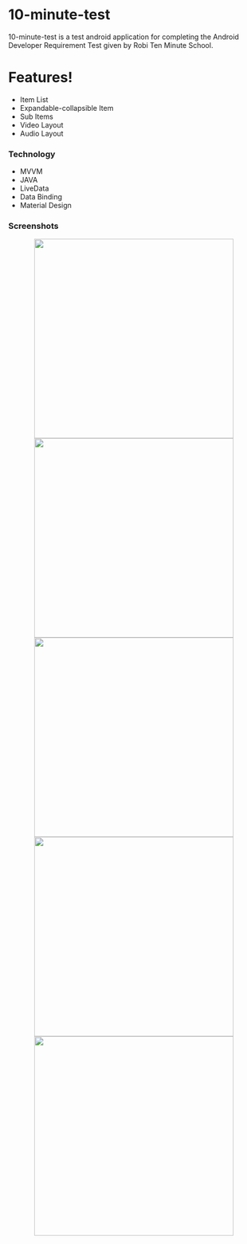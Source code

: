 # 10-minute-test
10-minute-test is a test android application for completing the Android Developer Requirement Test given by Robi Ten Minute School.  
 
# Features!

  - Item List
  - Expandable-collapsible Item
  - Sub Items
  - Video Layout
  - Audio Layout
 
### Technology

* MVVM
*  JAVA
*  LiveData
*  Data Binding
*  Material Design

### Screenshots
<div align="center">
    <img src="/img/screen_1.png" width="400px"</img> 
  <img src="/img/screen_2.png" width="400px"</img>
 <img src="/img/screen_3.png" width="400px"</img> 
 <img src="/img/screen_4.png" width="400px"</img> 
 <img src="/img/screen_5.png" width="400px"</img> 
</div>



